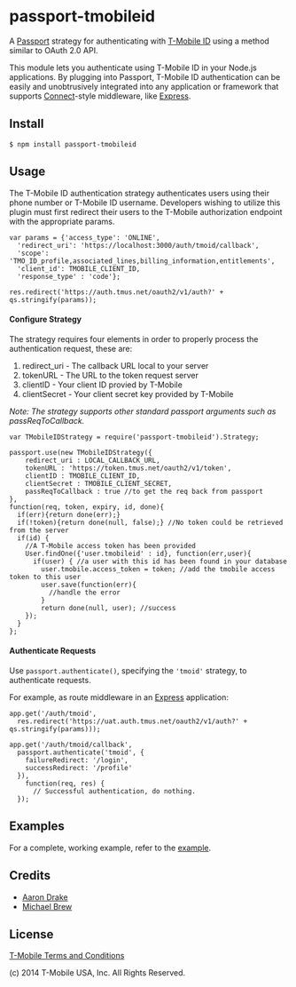 # passport-tmobileid

A [Passport](http://passportjs.org/) strategy for authenticating with [T-Mobile ID](http://www.t-mobile.com/)
using a method similar to OAuth 2.0 API.

This module lets you authenticate using T-Mobile ID in your Node.js applications.
By plugging into Passport, T-Mobile ID authentication can be easily and
unobtrusively integrated into any application or framework that supports
[Connect](http://www.senchalabs.org/connect/)-style middleware, like
[Express](http://expressjs.com/).

## Install
```
$ npm install passport-tmobileid
```
## Usage

The T-Mobile ID authentication strategy authenticates users using their phone number or T-Mobile
ID username. Developers wishing to utilize this plugin must first redirect their users to the T-Mobile
authorization endpoint with the appropriate params.
```
var params = {'access_type': 'ONLINE',
  'redirect_uri': 'https://localhost:3000/auth/tmoid/callback',
  'scope': 'TMO_ID_profile,associated_lines,billing_information,entitlements',
  'client_id': TMOBILE_CLIENT_ID,
  'response_type' : 'code'};

res.redirect('https://auth.tmus.net/oauth2/v1/auth?' + qs.stringify(params));
```
#### Configure Strategy

The strategy requires four elements in order to properly process the
authentication request, these are:
  1. redirect_uri - The callback URL local to your server
  3. tokenURL - The URL to the token request server
  4. clientID - Your client ID provied by T-Mobile
  5. clientSecret - Your client secret key provided by T-Mobile

*Note: The strategy supports other standard passport arguments such as passReqToCallback.*
```
var TMobileIDStrategy = require('passport-tmobileid').Strategy;

passport.use(new TMobileIDStrategy({
    redirect_uri : LOCAL_CALLBACK_URL,
    tokenURL : 'https://token.tmus.net/oauth2/v1/token',
    clientID : TMOBILE_CLIENT_ID,
    clientSecret : TMOBILE_CLIENT_SECRET,
    passReqToCallback : true //to get the req back from passport
},
function(req, token, expiry, id, done){
  if(err){return done(err);}
  if(!token){return done(null, false);} //No token could be retrieved from the server
  if(id) {
    //A T-Mobile access token has been provided
    User.findOne({'user.tmobileid' : id}, function(err,user){
      if(user) { //a user with this id has been found in your database
        user.tmobile.access_token = token; //add the tmobile access token to this user
        user.save(function(err){
          //handle the error
        }
        return done(null, user); //success
    });
  }
};  
```
#### Authenticate Requests

Use `passport.authenticate()`, specifying the `'tmoid'` strategy, to
authenticate requests.

For example, as route middleware in an [Express](http://expressjs.com/)
application:

```
app.get('/auth/tmoid',
  res.redirect('https://uat.auth.tmus.net/oauth2/v1/auth?' + qs.stringify(params)));

app.get('/auth/tmoid/callback',
  passport.authenticate('tmoid', {
    failureRedirect: '/login',
    successRedirect: '/profile'
  }),
    function(req, res) {
      // Successful authentication, do nothing.
  });
```

## Examples

For a complete, working example, refer to the [example](https://github.com/tmobile/passport-tmobileid/tree/master/examples).

## Credits

  - [Aaron Drake](https://github.com/drakar)
  - [Michael Brew](https://github.com/MichaelBrew)

## License

[T-Mobile Terms and Conditions](https://github.com/tmobile/passport-tmobileid/blob/master/LICENSE)

(c) 2014 T-Mobile USA, Inc. All Rights Reserved.

